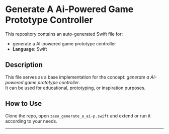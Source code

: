 # Generate A Ai-Powered Game Prototype Controller

This repository contains an auto-generated Swift file for:

- generate a AI-powered game prototype controller
- **Language**: Swift

## Description

This file serves as a base implementation for the concept: *generate a AI-powered game prototype controller*.  
It can be used for educational, prototyping, or inspiration purposes.

## How to Use

Clone the repo, open `zaeo_generate_a_ai-p.swift` and extend or run it according to your needs.

---


